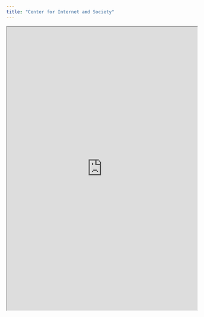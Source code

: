 ```yaml
---
title: "Center for Internet and Society"
---
```




<iframe height="750" width="100%" src="https://ewelton.github.io/ktest/wiki.html#Center%20for%20Internet%20and%20Society"></iframe>
